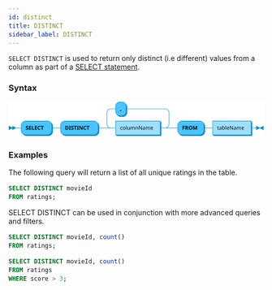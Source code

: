 ```yaml
---
id: distinct
title: DISTINCT
sidebar_label: DISTINCT
---
```


`SELECT DISTINCT` is used to return only distinct (i.e different) values from a column as part of a [SELECT statement](sqlSELECT.md).

### Syntax
![distinct syntax](/static/img/distinct.svg)

### Examples
The following query will return a list of all unique ratings in the table.
```sql title="Simple query"
SELECT DISTINCT movieId 
FROM ratings;
```

SELECT DISTINCT can be used in conjunction with more advanced queries and filters.

```sql title="With aggregate"
SELECT DISTINCT movieId, count() 
FROM ratings;
```

```sql title="With filter"
SELECT DISTINCT movieId, count() 
FROM ratings
WHERE score > 3;
```